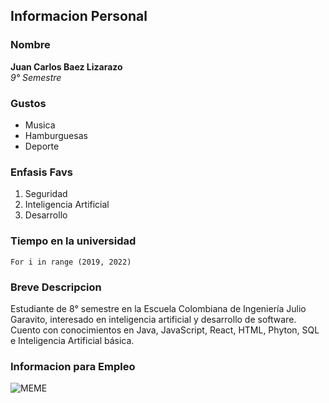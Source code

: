 ## Informacion Personal

### Nombre
**Juan Carlos Baez Lizarazo**  
*9° Semestre*  

### Gustos  
- Musica
- Hamburguesas
- Deporte

### Enfasis Favs   
1. Seguridad
2. Inteligencia Artificial  
3. Desarrollo

### Tiempo en la universidad
~~~
For i in range (2019, 2022)
~~~

### Breve Descripcion

Estudiante de 8° semestre en la Escuela Colombiana de Ingeniería Julio Garavito, interesado en inteligencia artificial y desarrollo de software. Cuento con conocimientos en Java, JavaScript, React, HTML, Phyton, SQL e Inteligencia Artificial básica.

### Informacion para Empleo
[LinkedIn]: https://www.linkedin.com/in/juan-carlos-b%C3%A1ez-lizarazo-16869321a/

![MEME](https://www.google.com/search?q=meme+bob+esponja+en+llamas&rlz=1C1CHBF_esCO972CO972&sxsrf=AOaemvIQN1ip_Trv8ifNXuiIBRBTe1dWJQ:1642731561521&tbm=isch&source=iu&ictx=1&vet=1&fir=gYHUmGLn3DHqzM%252CHqUwwdS70WMqvM%252C_%253B82KlDRb9mTbYpM%252CpeKxvPdJrCNONM%252C_%253BNHNVAY4ANLLawM%252C9Ytg-vu_lCD77M%252C_%253Bi3To0ALV1J-07M%252CmN0EiUdC3JoGjM%252C_%253BfSQ50lRCyIHZNM%252CcWtb-la8eSUECM%252C_%253BURCO3ca7S65T2M%252C1ldAfyjeS_L0BM%252C_%253BJXVVw5x0wWgsqM%252Cdd-vdbMlPu9WYM%252C_%253BC3KNU4Vh4oTgxM%252Cqtun3d2DE-TCYM%252C_%253BF8Ww0hPO-UdMnM%252CaVLHWHtUZhGyTM%252C_%253BWO1dwRcnrNi_0M%252CVhtsrJ5kCX6srM%252C_%253B1IIQyKrUhkXp2M%252CN13Obh9kVtaxgM%252C_%253BjgWKcuFhKurO_M%252CrGQ0xl-s_xg5FM%252C_%253B9cnNsUoy0ymgYM%252CoWIg1tINznWczM%252C_%253BOCphl2FeD582fM%252CU37-v5F5MuoPUM%252C_%253BQQgaZcX7DcqSXM%252CksVvhfbQJ-ItcM%252C_&usg=AI4_-kRji0UMhc6BpeL1CV3DX-r3Pojbzg&sa=X&ved=2ahUKEwjD3r3548H1AhWyVTABHVXEChAQ9QF6BAgpEAE#imgrc=URCO3ca7S65T2M)  
